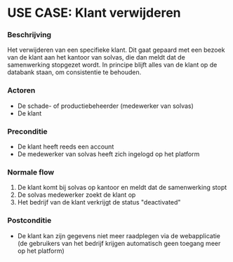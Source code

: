 # USE CASE: Klant verwijderen

### Beschrijving
Het verwijderen van een specifieke klant. Dit gaat gepaard met een bezoek van de klant aan het kantoor van solvas, die dan meldt dat de samenwerking stopgezet wordt. In principe blijft alles van de klant op de databank staan, om consistentie te behouden.

### Actoren
- De schade- of productiebeheerder (medewerker van solvas)
- De klant

### Preconditie
- De klant heeft reeds een account
- De medewerker van solvas heeft zich ingelogd op het platform

### Normale flow
1. De klant komt bij solvas op kantoor en meldt dat de samenwerking stopt
2. De solvas medewerker zoekt de klant op
3. Het bedrijf van de klant verkrijgt de status "deactivated"

### Postconditie
- De klant kan zijn gegevens niet meer raadplegen via de webapplicatie (de gebruikers van het bedrijf krijgen automatisch geen toegang meer op het platform)
